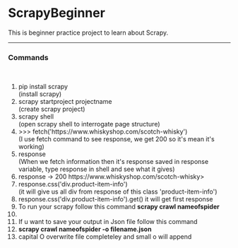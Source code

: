 # ScrapyBeginner
This is beginner practice project to learn about Scrapy.<hr>

<h3>Commands</h3><br>

<ol>
    <li>pip install scrapy</li> (install scrapy)
    <li>scrapy startproject projectname</li> (create scrapy project)
    <li>scrapy shell</li> (open scrapy shell to interrogate page structure)
    <li>>>> fetch('https://www.whiskyshop.com/scotch-whisky')</li> (I use fetch command to see response, we get 200 so it's mean it's working)
    <li>response</li> (When we fetch information then it's response saved in response variable, type response in shell and see what it gives)
    <li> response  ->  200 https://www.whiskyshop.com/scotch-whisky></li>
    <li>response.css('div.product-item-info')</li> (it will give us all div from response of this class 'product-item-info')
    <li>response.css('div.product-item-info').get() it will get first response</li> 
    <li>To run your scrapy follow this command <strong> scrapy crawl nameofspider</strong><li>
    <li>If u want to save your output in Json file follow this command<li><strong> scrapy crawl nameofspider -o filename.json</strong>
    <li>capital O overwrite file completeley and small o will append</li>
</ol>













